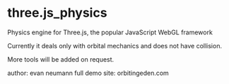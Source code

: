 three.js_physics
================

Physics engine for Three.js, the popular JavaScript WebGL framework

Currently it deals only with orbital mechanics and does not have collision. 

More tools will be added on request.

author: evan neumann
full demo site: orbitingeden.com